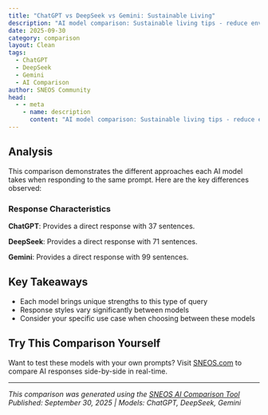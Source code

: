 ```yaml
---
title: "ChatGPT vs DeepSeek vs Gemini: Sustainable Living"
description: "AI model comparison: Sustainable living tips - reduce environmental impact daily..."
date: 2025-09-30
category: comparison
layout: Clean
tags:
  - ChatGPT
  - DeepSeek
  - Gemini
  - AI Comparison
author: SNEOS Community
head:
  - - meta
    - name: description
      content: "AI model comparison: Sustainable living tips - reduce environmental impact daily..."
---
```


<ChatComparison
  title="ChatGPT vs DeepSeek vs Gemini: Sustainable Living"
  prompt="Sustainable living tips - reduce environmental impact daily"
  :responses='{
    "ChatGPT": "Certainly! Here are some practical sustainable living tips to help reduce your environmental impact daily:\n\n1. **Reduce, Reuse, Recycle**  \n   - Minimize waste by buying only what you need.  \n   - Reuse items whenever possible instead of discarding them.  \n   - Recycle paper, plastics, glass, and metals properly.\n\n2. **Conserve Energy**  \n   - Use energy-efficient appliances and LED bulbs.  \n   - Turn off lights, electronics, and appliances when not in use.  \n   - Consider using renewable energy sources like solar panels.\n\n3. **Save Water**  \n   - Fix leaks promptly.  \n   - Take shorter showers and turn off the tap while brushing teeth.  \n   - Use water-efficient fixtures and appliances.\n\n4. **Choose Sustainable Transportation**  \n   - Walk, bike, use public transport, or carpool instead of driving alone.  \n   - Consider electric or hybrid vehicles if driving is necessary.\n\n5. **Eat Sustainably**  \n   - Reduce meat and dairy consumption; opt for plant-based meals.  \n   - Buy locally-produced and organic foods.  \n   - Avoid single-use packaging and bring your own reusable bags.\n\n6. **Reduce Plastic Use**  \n   - Avoid single-use plastics like straws, bottles, and bags.  \n   - Use reusable water bottles, containers, and shopping bags.\n\n7. **Support Eco-Friendly Products**  \n   - Purchase items made from recycled or sustainable materials.  \n   - Choose products with minimal packaging.\n\n8. **Grow Your Own Food**  \n   - Start a garden with herbs, vegetables, or fruits.  \n   - Compost kitchen scraps to enrich soil and reduce landfill waste.\n\n9. **Practice Minimalism**  \n   - Focus on quality over quantity when buying goods.  \n   - Declutter responsibly by donating or recycling unused items.\n\n10. **Educate and Advocate**  \n    - Stay informed about environmental issues.  \n    - Encourage others to adopt sustainable habits.  \n    - Support policies and organizations that protect the environment.\n\nImplementing even a few of these tips can contribute to a healthier planet over time!",
    "DeepSeek": "Of course! Sustainable living isn\u0027t about being perfect; it\u0027s about making better choices, one step at a time. By integrating small, consistent habits into your daily life, you can significantly reduce your environmental footprint.\n\nHere is a comprehensive guide to sustainable living tips, broken down by category for easy adoption.\n\n### \uD83C\uDFE0 At Home: Reduce, Reuse, Recycle\n\nThis is where most people can make the biggest immediate impact.\n\n**Energy Consumption:**\n*   **Switch to LED Bulbs:** They use at least 75% less energy and last 25 times longer than incandescent lighting.\n*   **Unplug \u0022Energy Vampires:\u0022** Chargers, computers, and entertainment systems draw power even when off. Use power strips to turn them all off completely.\n*   **Wash Clothes in Cold Water:** About 90% of the energy used by a washing machine goes to heating the water. Modern detergents work excellently in cold water.\n*   **Air Dry Your Clothes:** Use a drying rack or clothesline instead of the dryer. It\u0027s gentler on your clothes and saves a massive amount of energy.\n*   **Optimize Your Thermostat:** Lower your thermostat in winter by a few degrees and raise it in summer. A programmable or smart thermostat makes this easy.\n\n**Water Usage:**\n*   **Take Shorter Showers:** Aim for 5 minutes. This saves thousands of gallons of water per year.\n*   **Fix Leaks:** A dripping faucet can waste over 3,000 gallons per year.\n*   **Install Low-Flow Fixtures:** Low-flow showerheads and faucet aerators reduce water use without sacrificing pressure.\n\n**Waste Reduction:**\n*   **Embrace the \u0022R\u0027s\u0022:** **Refuse** what you do not need (e.g., freebies, single-use plastics), **Reduce** what you do need, **Reuse** what you can, **Rot** (compost) food scraps, and **Recycle** what\u0027s left.\n*   **Compost Kitchen Scraps:** Composting food waste reduces landfill methane (a potent greenhouse gas) and creates rich soil for your garden.\n*   **Recycle Correctly:** Know your local recycling rules. Contaminated recycling (e.g., greasy pizza boxes) often ends up in a landfill.\n\n### \uD83D\uDED2 Shopping \u0026 Consumption: Vote with Your Wallet\n\nEvery purchase is a statement about the world you want to live in.\n\n*   **Buy Less, Choose Well:** Before buying, ask: \u0022Do I really need this?\u0022 Invest in high-quality, durable items that will last for years.\n*   **Support Secondhand:** Shop at thrift stores, consignment shops, and online marketplaces (e.g., Facebook Marketplace, eBay). This extends the life of products and reduces demand for new resources.\n*   **Bring Your Own Bags:** Always carry reusable shopping bags. Keep a compact one in your purse or car.\n*   **Choose Products with Minimal Packaging:** Opt for loose fruits and vegetables, and buy from bulk bins using your own containers.\n*   **Buy Local and Seasonal:** This reduces the \u0022food miles\u0022 associated with transportation and supports your local economy.\n\n### \uD83C\uDF7D\uFE0F In the Kitchen: Mindful Eating \u0026 Cooking\n\n*   **Reduce Food Waste:** Plan your meals, make a shopping list, and store food properly to make it last longer. Use leftovers creatively.\n*   **Eat More Plants:** Meat and dairy production is resource-intensive. Try incorporating a few plant-based meals each week (\u0022Meatless Monday\u0022).\n*   **Use Reusable Containers:** Ditch plastic wrap and single-use zip-top bags. Use glass jars, beeswax wraps, and reusable containers for storage and lunches.\n*   **Cook Efficiently:** Use the right-sized burner, put a lid on pots to boil water faster, and consider using a pressure cooker or microwave for some tasks, as they are more energy-efficient.\n\n### \uD83D\uDE97 Transportation: Rethink How You Move\n\n*   **Walk, Bike, or Use Public Transit:** This is the most effective way to reduce your transportation emissions.\n*   **Combine Errands:** Plan your trips to drive less. One longer trip is more efficient than several short ones.\n*   **Carpool:** Share rides to work or events.\n*   **Drive Smart:** Avoid rapid acceleration and braking, ensure your tires are properly inflated, and remove roof racks when not in use to improve fuel efficiency.\n*   **Consider Your Next Vehicle:** If you\u0027re in the market, choose a fuel-efficient, hybrid, or electric vehicle.\n\n### \uD83D\uDC55 Fashion \u0026 Personal Care\n\n*   **Build a Capsule Wardrobe:** Focus on versatile, timeless pieces that you love and will wear for a long time.\n*   **Care for Your Clothes:** Wash clothes less often (spot clean when possible), repair them instead of discarding them, and follow care labels to make them last.\n*   **Choose Sustainable Brands:** Support companies that are transparent about their supply chains, use organic or recycled materials, and treat workers fairly.\n*   **DIY Personal Care:** Simple ingredients like baking soda, vinegar, and coconut oil can replace many packaged products. Look for package-free shampoo bars and refillable deodorants.\n\n### \uD83D\uDCA1 Mindset \u0026 Community\n\n*   **Start Small:** Don\u0027t try to do everything at once. Pick one or two tips from this list and master them before adding more.\n*   **Focus on Progress, Not Perfection:** You will forget your reusable cup sometimes. That\u0027s okay! Just do your best and keep going.\n*   **Educate and Inspire:** Share your journey with friends and family in a positive, non-judgmental way. Lead by example.\n*   **Get Involved Locally:** Support local environmental initiatives, community gardens, or cleanup events.\n\n---\n\n### **Your Quick-Start 7-Day Challenge**\n\n*   **Monday:** Bring your own reusable coffee cup and water bottle.\n*   **Tuesday:** Have a plant-based dinner.\n*   **Wednesday:** Do a \u0022power vampire\u0022 hunt and unplug what you\u0027re not using.\n*   **Thursday:** Plan your meals and grocery list to avoid food waste.\n*   **Friday:** Air-dry your laundry.\n*   **Saturday:** Shop secondhand for one item you need.\n*   **Sunday:** Take a 5-minute shower.\n\nBy making these conscious choices, you are not just reducing your personal impact\u2014you are contributing to a larger cultural shift towards a more sustainable and resilient future. Every action counts",
    "Gemini": "Okay, let\u0027s break down some actionable, everyday tips to reduce your environmental impact and move towards a more sustainable lifestyle. I\u0027ll categorize them for easier navigation:\n\n**I. Reduce Consumption \u0026 Waste**\n\n*   **Embrace the 5 Rs (or more!):** This is a cornerstone of sustainable living:\n    *   **Refuse:**  Say no to things you don\u0027t need.  This includes single-use plastics, freebies, promotional items, and excessive packaging.  Be polite but firm.\n    *   **Reduce:**  Buy less overall.  Think before you buy.  Ask yourself if you truly need it or if there\u0027s an alternative.\n    *   **Reuse:**  Find new uses for items instead of throwing them away.  Repurpose containers, use reusable shopping bags, coffee cups, and water bottles.  Repair broken items instead of replacing them.\n    *   **Repurpose:** Get creative in finding new uses for old items. Turn old t-shirts into cleaning rags, or old jars into storage containers.\n    *   **Recycle:**  Properly recycle materials according to your local guidelines. Know what can and cannot be recycled in your area. Rinse containers before recycling.\n    *   **Rot:** Compost food scraps and yard waste. This reduces landfill waste and creates valuable fertilizer for your garden.\n    *   **Rethink:** Question your habits and consumption patterns.  Is there a more sustainable way to do things?\n\n*   **Shop Smart \u0026 Consciously:**\n    *   **Buy in Bulk:** Reduces packaging waste.\n    *   **Choose Products with Minimal Packaging:** Opt for unpackaged produce, products with recycled or biodegradable packaging, or those that use refillable containers.\n    *   **Support Local Businesses:** Reduces transportation emissions and supports your community.\n    *   **Buy Secondhand:**  Clothing, furniture, books, and other items can be found in excellent condition at thrift stores, consignment shops, and online marketplaces.  This reduces the demand for new products.\n    *   **Choose Durable and Long-Lasting Products:** Invest in quality items that will last longer, reducing the need for frequent replacements.\n    *   **Avoid Fast Fashion:**  The fashion industry has a huge environmental impact.  Buy fewer, better-quality clothes, and consider renting or borrowing items for special occasions.\n\n*   **Reduce Food Waste:**\n    *   **Plan Your Meals:** Create a meal plan and grocery list to avoid overbuying.\n    *   **Store Food Properly:**  Use airtight containers to keep food fresh longer.\n    *   **Eat Leftovers:**  Get creative with leftovers to avoid throwing them away.\n    *   **Compost Food Scraps:**  Even if you don\u0027t have a garden, you can often find local composting programs or use an indoor composting system like a Bokashi bin.\n    *   **Understand \u0022Best By\u0022 Dates:**  \u0022Best by\u0022 dates are often about quality, not safety.  Use your senses to determine if food is still safe to eat.\n\n*   **Digital Declutter:**\n    *   **Unsubscribe from Unnecessary Emails:** Reduces energy consumption from servers.\n    *   **Delete Unused Files:**  Frees up storage space and reduces energy usage.\n    *   **Stream Consciously:** Download movies and shows instead of streaming them repeatedly.\n\n**II. Conserve Energy**\n\n*   **Lighting:**\n    *   **Switch to LED Bulbs:**  LEDs use significantly less energy than incandescent or fluorescent bulbs.\n    *   **Use Natural Light:**  Open curtains and blinds during the day to reduce the need for artificial lighting.\n    *   **Turn Off Lights When You Leave a Room:**  A simple habit that makes a big difference.\n\n*   **Heating and Cooling:**\n    *   **Adjust Your Thermostat:**  Set your thermostat a few degrees higher in the summer and lower in the winter.  Use a programmable thermostat to automatically adjust the temperature when you\u0027re away.\n    *   **Use Fans:**  Fans can help circulate air and reduce the need for air conditioning.\n    *   **Seal Windows and Doors:**  Prevent drafts by sealing gaps around windows and doors with weather stripping or caulk.\n    *   **Insulate Your Home:**  Proper insulation can significantly reduce energy consumption for heating and cooling.\n\n*   **Appliances:**\n    *   **Unplug Electronics When Not in Use:**  Many electronics continue to draw power even when turned off (phantom load).  Use a power strip to easily turn off multiple devices at once.\n    *   **Wash Clothes in Cold Water:**  Most of the energy used by washing machines goes towards heating the water.\n    *   **Air Dry Clothes:**  Avoid using the dryer whenever possible.\n    *   **Run Full Loads:**  Only run the dishwasher and washing machine when they are full.\n    *   **Use Energy-Efficient Appliances:**  When it\u0027s time to replace appliances, look for Energy Star certified models.\n    *   **Maintain Your Appliances:** Regularly clean your refrigerator coils and change your furnace filter to ensure they are running efficiently.\n\n**III. Reduce Water Consumption**\n\n*   **Fix Leaks Promptly:**  Even small leaks can waste a significant amount of water over time.\n*   **Install Water-Saving Fixtures:**  Low-flow showerheads, faucets, and toilets can significantly reduce water consumption.\n*   **Take Shorter Showers:**  Be mindful of your shower time.\n*   **Turn Off the Water While Brushing Your Teeth or Shaving:**  A simple habit that can save gallons of water each day.\n*   **Water Your Lawn Wisely:**  Water deeply but infrequently, and water during the cooler parts of the day to reduce evaporation.  Consider xeriscaping (landscaping with drought-tolerant plants).\n*   **Collect Rainwater:**  Use a rain barrel to collect rainwater for watering your garden.\n*   **Wash Your Car Less Often:**  Or use a commercial car wash that recycles water.\n\n**IV. Transportation**\n\n*   **Walk, Bike, or Take Public Transportation:**  Whenever possible, choose alternatives to driving.\n*   **Carpool:**  Share rides with others to reduce the number of cars on the road.\n*   **Drive Efficiently:**  Maintain your vehicle, drive at a steady speed, and avoid aggressive driving.\n*   **Consider a Hybrid or Electric Vehicle:**  If you\u0027re in the market for a new car, consider a more fuel-efficient option.\n*   **Combine Errands:**  Plan your trips to minimize driving distance.\n*   **Work from Home (If Possible):** Reduces commuting emissions.\n\n**V. Garden \u0026 Outdoors (If Applicable)**\n\n*   **Plant Native Plants:**  Native plants are adapted to your local climate and require less water and maintenance.\n*   **Avoid Pesticides and Herbicides:**  Use natural methods to control pests and weeds.\n*   **Compost Yard Waste:**  Use your own compost to enrich your soil.\n*   **Reduce Lawn Size:**  Replace some of your lawn with gardens, trees, or ground cover.\n*   **Support Local Farms:**  Buy produce from local farmers\u0027 markets or join a CSA (Community Supported Agriculture) program.\n*   **Grow Your Own Food:**  Even a small herb garden or a few tomato plants can make a difference.\n\n**VI. Advocate \u0026 Educate**\n\n*   **Support Sustainable Businesses:**  Choose to support businesses that are committed to sustainability.\n*   **Speak Up:**  Talk to your friends, family, and colleagues about sustainability.\n*   **Contact Your Elected Officials:**  Let them know that you support policies that promote environmental protection.\n*   **Stay Informed:**  Read books, articles, and websites about sustainability.\n\n**VII. Mindset \u0026 Philosophy**\n\n*   **Embrace Minimalism:**  Focus on experiences rather than material possessions.\n*   **Practice Gratitude:**  Appreciate what you have and avoid the urge to constantly acquire more.\n*   **Connect with Nature:**  Spend time outdoors and appreciate the natural world.  This fosters a sense of responsibility to protect it.\n*   **Be Patient and Persistent:**  Sustainable living is a journey, not a destination.  Don\u0027t get discouraged if you don\u0027t see results immediately.\n\n**Important Considerations:**\n\n*   **Start Small:**  Don\u0027t try to change everything at once.  Choose one or two areas to focus on and gradually incorporate more sustainable practices into your life.\n*   **Be Realistic:**  Sustainable living doesn\u0027t have to be perfect.  Do what you can and don\u0027t be too hard on yourself.\n*   **Focus on Impact:**  Prioritize actions that have the biggest impact on the environment.\n*   **Personalize Your Approach:**  What works for one person may not work for another.  Find sustainable practices that fit your lifestyle and values.\n*   **Be Aware of Greenwashing:**  Be critical of companies that make misleading claims about their sustainability efforts.\n\nBy incorporating these tips into your daily life, you can significantly reduce your environmental impact and contribute to a more sustainable future. Good luck!\n"
  }'
  published-date="22:46"
/>

## Analysis

This comparison demonstrates the different approaches each AI model takes when responding to the same prompt. Here are the key differences observed:

### Response Characteristics

**ChatGPT**: Provides a direct response with 37 sentences. 

**DeepSeek**: Provides a direct response with 71 sentences. 

**Gemini**: Provides a direct response with 99 sentences. 

## Key Takeaways

- Each model brings unique strengths to this type of query
- Response styles vary significantly between models
- Consider your specific use case when choosing between these models

## Try This Comparison Yourself

Want to test these models with your own prompts? Visit [SNEOS.com](https://sneos.com) to compare AI responses side-by-side in real-time.

---

*This comparison was generated using the [SNEOS AI Comparison Tool](https://sneos.com)*
*Published: September 30, 2025 | Models: ChatGPT, DeepSeek, Gemini*
